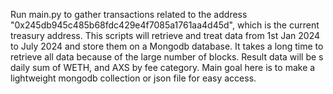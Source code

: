 Run main.py to gather transactions related to the address "0x245db945c485b68fdc429e4f7085a1761aa4d45d", which is the current treasury address.
This scripts will retrieve and treat data from 1st Jan 2024 to July 2024 and store them on a Mongodb database.
It takes a long time to retrieve all data because of the large number of blocks.
Result data will be s daily sum of WETH, and AXS by fee category.
Main goal here is to make a lightweight mongodb collection or json file for easy access.
